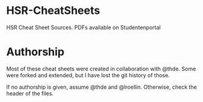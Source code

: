# HSR-CheatSheets
HSR Cheat Sheet Sources. PDFs available on Studentenportal

# Authorship

Most of these cheat sheets were created in collaboration with @thde. Some were forked and extended, but I have lost the git history of those.

If no authorship is given, assume @thde and @lroellin. Otherwise, check the header of the files.
